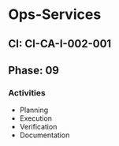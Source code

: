 # Ops-Services

## CI: CI-CA-I-002-001
## Phase: 09

### Activities
- Planning
- Execution
- Verification
- Documentation
